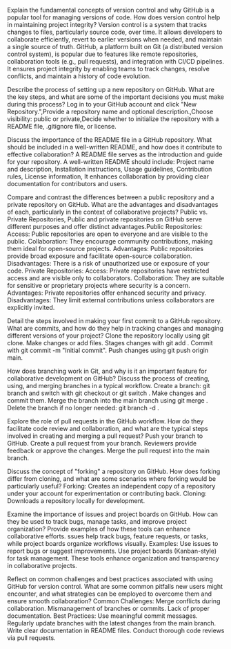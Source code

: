 Explain the fundamental concepts of version control and why GitHub is a popular tool for managing versions of code. How does version control help in maintaining project integrity? Version control is a system that tracks changes to files, particularly source code, over time. It allows developers to collaborate efficiently, revert to earlier versions when needed, and maintain a single source of truth. GitHub, a platform built on Git (a distributed version control system), is popular due to features like remote repositories, collaboration tools (e.g., pull requests), and integration with CI/CD pipelines. It ensures project integrity by enabling teams to track changes, resolve conflicts, and maintain a history of code evolution.

Describe the process of setting up a new repository on GitHub. What are the key steps, and what are some of the important decisions you must make during this process? Log in to your GitHub account and click "New Repository.",Provide a repository name and optional description.,Choose visibility: public or private,Decide whether to initialize the repository with a README file, .gitignore file, or license.

Discuss the importance of the README file in a GitHub repository. What should be included in a well-written README, and how does it contribute to effective collaboration? A README file serves as the introduction and guide for your repository. A well-written README should include: Project name and description, Installation instructions, Usage guidelines, Contribution rules, License information, It enhances collaboration by providing clear documentation for contributors and users.

Compare and contrast the differences between a public repository and a private repository on GitHub. What are the advantages and disadvantages of each, particularly in the context of collaborative projects?  Public vs. Private Repositories, Public and private repositories on GitHub serve different purposes and offer distinct 
advantages.Public Repositories:
Access: Public repositories are open to everyone and are visible to the public.
Collaboration: They encourage community contributions, making them ideal for open-source projects.
Advantages: Public repositories provide broad exposure and facilitate open-source collaboration.
Disadvantages: There is a risk of unauthorized use or exposure of your code.
Private Repositories:
Access: Private repositories have restricted access and are visible only to collaborators.
Collaboration: They are suitable for sensitive or proprietary projects where security is a concern.
Advantages: Private repositories offer enhanced security and privacy.
Disadvantages: They limit external contributions unless collaborators are explicitly invited.

Detail the steps involved in making your first commit to a GitHub repository. What are commits, and how do they help in tracking changes and managing different versions of your project?
Clone the repository locally using git clone.
Make changes or add files.
Stages changes with git add <file>.
Commit with git commit -m "Initial commit".
Push changes using git push origin main.

How does branching work in Git, and why is it an important feature for collaborative development on GitHub? Discuss the process of creating, using, and merging branches in a typical workflow.
Create a branch: git branch <branch-name> and switch with git checkout <branch-name> or git switch <branch-name>.
Make changes and commit them.
Merge the branch into the main branch using git merge <branch-name>.
Delete the branch if no longer needed: git branch -d <branch-name>.

Explore the role of pull requests in the GitHub workflow. How do they facilitate code review and collaboration, and what are the typical steps involved in creating and merging a pull request?
Push your branch to GitHub.
Create a pull request from your branch.
Reviewers provide feedback or approve the changes.
Merge the pull request into the main branch.

Discuss the concept of "forking" a repository on GitHub. How does forking differ from cloning, and what are some scenarios where forking would be particularly useful?
Forking: Creates an independent copy of a repository under your account for experimentation or contributing back.
Cloning: Downloads a repository locally for development.

Examine the importance of issues and project boards on GitHub. How can they be used to track bugs, manage tasks, and improve project organization? Provide examples of how these tools can enhance collaborative efforts.
ssues help track bugs, feature requests, or tasks, while project boards organize workflows visually.
Examples:
Use issues to report bugs or suggest improvements.
Use project boards (Kanban-style) for task management.
These tools enhance organization and transparency in collaborative projects.

Reflect on common challenges and best practices associated with using GitHub for version control. What are some common pitfalls new users might encounter, and what strategies can be employed to overcome them and ensure smooth collaboration?
Common Challenges:
Merge conflicts during collaboration.
Mismanagement of branches or commits.
Lack of proper documentation.
Best Practices:
Use meaningful commit messages.
Regularly update branches with the latest changes from the main branch.
Write clear documentation in README files.
Conduct thorough code reviews via pull requests.
